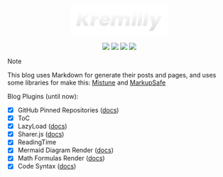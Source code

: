 <div align='center'>
  <img src='https://github.com/kremilly/kremilly/raw/main/images/new-logo-name.png' />
</div>

<p align='center'>
  <a href='https://flask.palletsprojects.com/en/3.0.x'><img src='https://img.shields.io/badge/Flask-000000?style=for-the-badge&logo=flask&logoColor=white' /></a>
  <a href='https://python.org'><img src='https://img.shields.io/badge/Python-000000?style=for-the-badge&logo=python&logoColor=white' /></a>
  <a href='https://vercel.com'><img src='https://img.shields.io/badge/Vercel-000000?style=for-the-badge&logo=vercel&logoColor=white' /></a>
  <a href='https://kremilly.com/#apis'><img src='https://img.shields.io/badge/Kremilly.com-000000?style=for-the-badge&logo=About.me&logoColor=white' /></a>
</p>

> [!note]
> This blog uses Markdown for generate their posts and pages, and uses some libraries for make this: [Mistune](https://mistune.lepture.com/en/latest/) and [MarkupSafe](https://markupsafe.palletsprojects.com/en/2.1.x/)

Blog Plugins (until now):

* [X] GitHub Pinned Repositories ([docs](https://github.com/kremilly/MyApis/wiki/github))
* [X] ToC
* [X] LazyLoad ([docs](https://github.com/verlok/vanilla-lazyload))
* [X] Sharer.js ([docs](https://ellisonleao.github.io/sharer.js/))
* [X] ReadingTime
* [X] Mermaid Diagram Render ([docs](https://mermaid.js.org/))
* [X] Math Formulas Render ([docs](https://www.mathjax.org/))
* [X] Code Syntax ([docs](https://prismjs.com/index.html))
